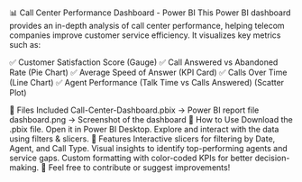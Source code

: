 📊 Call Center Performance Dashboard - Power BI
This Power BI dashboard provides an in-depth analysis of call center performance, helping telecom companies improve customer service efficiency. It visualizes key metrics such as:

✅ Customer Satisfaction Score (Gauge)
✅ Call Answered vs Abandoned Rate (Pie Chart)
✅ Average Speed of Answer (KPI Card)
✅ Calls Over Time (Line Chart)
✅ Agent Performance (Talk Time vs Calls Answered) (Scatter Plot)

📂 Files Included
Call-Center-Dashboard.pbix → Power BI report file
dashboard.png → Screenshot of the dashboard
🚀 How to Use
Download the .pbix file.
Open it in Power BI Desktop.
Explore and interact with the data using filters & slicers.
🌟 Features
Interactive slicers for filtering by Date, Agent, and Call Type.
Visual insights to identify top-performing agents and service gaps.
Custom formatting with color-coded KPIs for better decision-making.
📢 Feel free to contribute or suggest improvements!
